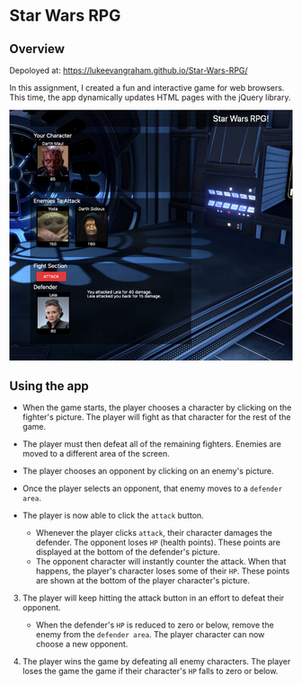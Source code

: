 # Star Wars RPG

## Overview

Depoloyed at:  https://lukeevangraham.github.io/Star-Wars-RPG/

In this assignment, I created a fun and interactive game for web browsers. This time, the app dynamically updates HTML pages with the jQuery library.

![App](./readmeImages/starWars.png?raw=true "App")

## Using the app


   * When the game starts, the player chooses a character by clicking on the fighter's picture. The player will fight as that character for the rest of the game.

   * The player must then defeat all of the remaining fighters. Enemies are moved to a different area of the screen.

   * The player chooses an opponent by clicking on an enemy's picture.

   * Once the player selects an opponent, that enemy moves to a `defender area`.

   * The player is now  able to click the `attack` button.
     * Whenever the player clicks `attack`, their character damages the defender. The opponent loses `HP` (health points). These points are displayed at the bottom of the defender's picture. 
     * The opponent character will instantly counter the attack. When that happens, the player's character loses some of their `HP`. These points are shown at the bottom of the player character's picture.

3. The player will keep hitting the attack button in an effort to defeat their opponent.

   * When the defender's `HP` is reduced to zero or below, remove the enemy from the `defender area`. The player character can now choose a new opponent.

4. The player wins the game by defeating all enemy characters. The player loses the game the game if their character's `HP` falls to zero or below.